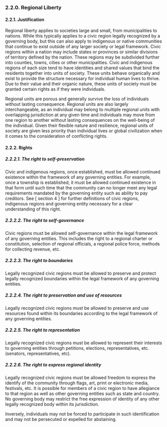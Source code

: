 ### 2.2.0. Regional Liberty
#### 2.2.1.  Justification
Regional liberty applies to societies large and small, from municipalities to nations.  While this typically applies to a civic region legally recognized by a governing body, but this can also apply to indigenous or native communities that continue to exist outside of any larger society or legal framework.  Civic regions within a nation may include states or provinces or similar divisions of territory defined by the nation.  These regions may be subdivided further into counties, towns, cities or other municipalities.  Civic and indigenous regions of each size tend to have identities and shared values that bind the residents together into units of society.  These units behave organically and exist to provide the structure necessary for individual human lives to thrive.  Due to their value and their organic nature, these units of society must be granted certain rights as if they were individuals.

Regional units are porous and generally survive the loss of individuals without lasting consequence.  Regional units are also largely interchangeable, as an individual may belong to multiple regional units with overlapping jurisdiction at any given time and individuals may move from one region to another without lasting consequences on the well-being of the individual.  Given their flexible nature and resilience, regional units of society are given less priority than individual lives or global civilization when it comes to the consideration of conflicting rights.

#### 2.2.2.  Rights

##### 2.2.2.1.  The right to self-preservation
Civic and indigenous regions, once established, must be allowed continued existence within the framework of any governing entities.  For example, once a township is established, it must be allowed continued existence in that form until such time that the community can no longer meet any legal requirements mandated by the governing entity such as ability to pay creditors.  See [ section 4 ] for further definitions of civic regions, indigenous regions and governing entity necessary for a clear understanding of this right.

##### 2.2.2.2.   The right to self-governance 
Civic regions must be allowed self-governance within the legal framework of any governing entities.  This includes the right to a regional charter or constitution, selection of regional officials, a regional police force, methods for collecting revenue, etc.  

##### 2.2.2.3.   The right to boundaries
Legally recognized civic regions must be allowed to preserve and protect legally recognized boundaries within the legal framework of any governing entities.

##### 2.2.2.4.   The right to preservation and use of resources
Legally recognized civic regions must be allowed to preserve and use resources found within its boundaries according to the legal framework of any governing entities.

##### 2.2.2.5.   The right to representation 
Legally recognized civic regions must be allowed to represent their interests to governing entities through petitions, elections, representatives, etc.  (senators, representatives, etc).

##### 2.2.2.6.   The right to express regional identity
Legally recognized civic regions must be allowed freedom to express the identify of the community through flags, art, print or electronic media, festivals, etc.  It is possible for members of a civic region to have allegiance to that region as well as other governing entities such as state and country.  No governing body may restrict the free expression of identity of any other legally recognized body within its jurisdiction.  

Inversely, individuals may not be forced to participate in such identification and may not be persecuted or expelled for abstaining.  
